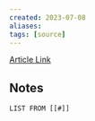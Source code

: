 ```yaml
---
created: 2023-07-08
aliases: 
tags: [source]
---
```

[Article Link](https://taylorpearson.me/planning/)
## Notes
```dataview
LIST FROM [[#]]
```